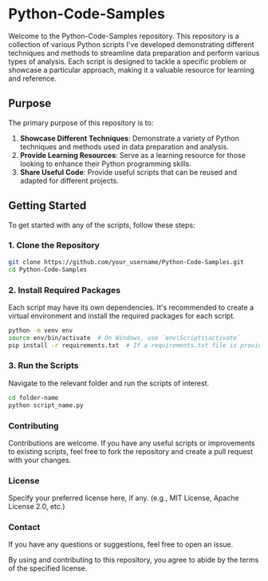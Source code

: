 # Python-Code-Samples

Welcome to the Python-Code-Samples repository. This repository is a collection of various Python scripts I've developed demonstrating different techniques and methods to streamline data preparation and perform various types of analysis. Each script is designed to tackle a specific problem or showcase a particular approach, making it a valuable resource for learning and reference.

## Purpose

The primary purpose of this repository is to:

1. **Showcase Different Techniques**: Demonstrate a variety of Python techniques and methods used in data preparation and analysis.
2. **Provide Learning Resources**: Serve as a learning resource for those looking to enhance their Python programming skills.
3. **Share Useful Code**: Provide useful scripts that can be reused and adapted for different projects.

## Getting Started

To get started with any of the scripts, follow these steps:

### 1. Clone the Repository
```sh
git clone https://github.com/your_username/Python-Code-Samples.git
cd Python-Code-Samples
```

### 2. Install Required Packages
Each script may have its own dependencies. It's recommended to create a virtual environment and install the required packages for each script.

```sh
python -m venv env
source env/bin/activate  # On Windows, use `env\Scripts\activate`
pip install -r requirements.txt  # If a requirements.txt file is provided
```

### 3. Run the Scripts
Navigate to the relevant folder and run the scripts of interest.

```sh
cd folder-name
python script_name.py
```

### Contributing
Contributions are welcome. If you have any useful scripts or improvements to existing scripts, feel free to fork the repository and create a pull request with your changes.

### License
Specify your preferred license here, if any. (e.g., MIT License, Apache License 2.0, etc.)

### Contact
If you have any questions or suggestions, feel free to open an issue.

By using and contributing to this repository, you agree to abide by the terms of the specified license.
